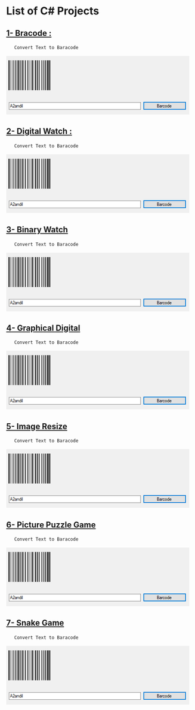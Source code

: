 # List of C# Projects

## [1- Bracode :](C%23%20Projects/1-%20Barcode)
       Convert Text to Baracode
       
![Barcode](/Graphics/Resources/Barcode.PNG)

## [2- Digital Watch :](C%23%20Projects/2-%20Digital%20Watch)
       Convert Text to Baracode
       
![Barcode](/Graphics/Resources/Barcode.PNG)

## [3- Binary Watch](/C%23%20Projects/3-%20Binary%20Watch)
       Convert Text to Baracode
       
![Barcode](/Graphics/Resources/Barcode.PNG)

## [4- Graphical Digital](/C%23%20Projects/4-%20Graphical%20Digital)
       Convert Text to Baracode
       
![Barcode](/Graphics/Resources/Barcode.PNG)

## [5- Image Resize](/C%23%20Projects/5-%20Image%20Resize)
       Convert Text to Baracode
       
![Barcode](/Graphics/Resources/Barcode.PNG)

## [6- Picture Puzzle Game](/C%23%20Projects/6-%20Picture%20Puzzle%20Game)
       Convert Text to Baracode
       
![Barcode](/Graphics/Resources/Barcode.PNG)

## [7- Snake Game](/C%23%20Projects/7-%20Snake%20Game)
       Convert Text to Baracode
       
![Barcode](/Graphics/Resources/Barcode.PNG)

